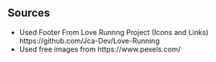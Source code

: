 <h2>Sources</h2>
<ul>
    <li>Used Footer From Love Runnng Project (Icons and Links) https://github.com/Jca-Dev/Love-Running</li>
    <li>Used free images from https://www.pexels.com/</li>